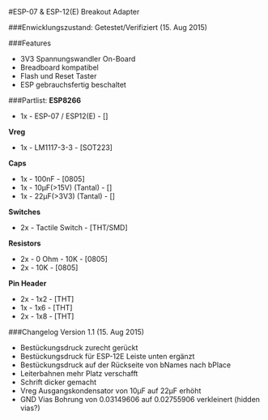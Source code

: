 #ESP-07 &amp; ESP-12(E) Breakout Adapter

###Enwicklungszustand: Getestet/Verifiziert (15. Aug 2015)

###Features
* 3V3 Spannungswandler On-Board
* Breadboard kompatibel
* Flash und Reset Taster
* ESP gebrauchsfertig beschaltet

###Partlist:
**ESP8266**
* 1x - ESP-07 / ESP12(E) - []

**Vreg**
* 1x - LM1117-3-3 - [SOT223]

**Caps**
* 1x - 100nF - [0805]
* 1x - 10µF(>15V) (Tantal) - []
* 1x - 22µF(>3V3) (Tantal) - []

**Switches**
* 2x - Tactile Switch - [THT/SMD]

**Resistors**
* 2x - 0 Ohm - 10K - [0805]
* 2x - 10K - [0805]

**Pin Header**
* 2x - 1x2 - [THT]
* 1x - 1x6 - [THT]
* 2x - 1x8 - [THT]


###Changelog
Version 1.1 (15. Aug 2015)
* Bestückungsdruck zurecht gerückt
* Bestückungsdruck für ESP-12E Leiste unten ergänzt
* Bestückungsdruck auf der Rückseite von bNames nach bPlace
* Leiterbahnen mehr Platz verschafft
* Schrift dicker gemacht
* Vreg Ausgangskondensator von 10µF auf 22µF erhöht
* GND Vias Bohrung von 0.03149606 auf 0.02755906 verkleinert (hidden vias?)
